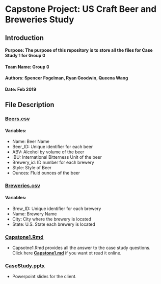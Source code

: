 # Capstone Project: US Craft Beer and Breweries Study
## **Introduction**
#### Purpose: The purpose of this repository is to store all the files for Case Study 1 for Group 0
#### Team Name: Group 0
#### Authors: Spencer Fogelman, Ryan Goodwin, Queena Wang
#### Date: Feb 2019
## **File Description**
### **[Beers.csv](Beers.csv)**
#### Variables:
* Name: Beer Name
* Beer_ID:  Unique identifier for each beer
* ABV:  Alcohol by volume of the beer
* IBU:  International Bitterness Unit of the beer
* Brewery_id:  ID number for each brewery
* Style: Style of Beer
* Ounces:  Fluid ounces of the beer
### **[Breweries.csv](Breweries.csv)**  
#### Variables:
* Brew_ID:  Unique identifier for each brewery
* Name:  Brewery Name
* City:  City where the brewery is located
* State:  U.S. State each brewery is located
### **[Capstone1.Rmd](Capstone1.Rmd)**  
* Capsotne1.Rmd provides all the answer to the case study questions. Click here **[Capstone1.md](Capstone1.md)** if you want ot read it online. 
### **[CaseStudy.pptx](CaseStudy.pptx)**  
* Powerpoint slides for the client. 
